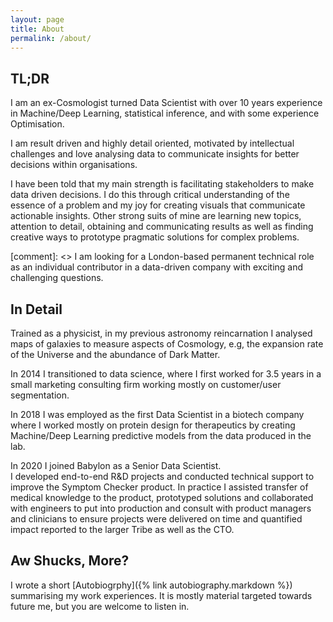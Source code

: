 ```yaml
---
layout: page
title: About
permalink: /about/
---
```


## TL;DR  
I am an ex-Cosmologist turned Data Scientist with over 10 years experience in Machine/Deep Learning, 
statistical inference, and with some experience Optimisation. 

I am result driven and highly detail oriented, 
motivated by intellectual challenges and love analysing data to communicate insights for better decisions within organisations. 

I have been told that my main strength is facilitating stakeholders to make data driven decisions. 
I do this through critical understanding of the essence of a problem and my joy for 
creating visuals that communicate actionable insights. 
Other strong suits of mine are learning new topics, attention to detail, obtaining and 
communicating results as well as finding creative ways to prototype pragmatic solutions for complex problems.

[comment]: <>  I am looking for a London-based permanent technical role as an individual contributor in a data-driven company with exciting and challenging questions.


## In Detail   
Trained as a physicist, in my previous astronomy reincarnation I analysed maps of galaxies to measure aspects of Cosmology, e.g, the expansion rate of the Universe and the abundance of Dark Matter. 

In 2014 I transitioned to data science, where I first worked for 3.5 years in a small marketing consulting firm working mostly on customer/user segmentation. 

In 2018 I was employed as the first Data Scientist in a biotech company where I worked mostly on protein design for therapeutics by creating Machine/Deep Learning predictive models from the data produced in the lab.  

In 2020 I joined Babylon as a Senior Data Scientist.  
I developed end-to-end R&D projects and conducted technical support 
to improve the Symptom Checker product. 
In practice I assisted transfer of medical knowledge to the product, 
prototyped solutions and collaborated with engineers to put into production and consult 
with product managers and clinicians to ensure projects were delivered on time and quantified 
impact reported to the larger Tribe as well as the CTO.

## Aw Shucks, More?  
I wrote a short [Autobiogrphy]({% link autobiography.markdown %}) summarising my work experiences. 
It is mostly material targeted towards future me, but you are welcome to listen in. 

